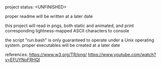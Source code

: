 project status: \<UNFINISHED\>

proper readme will be written at a later date

this project will read in pngs, both static and animated, and print corresponding lightness-mapped ASCII characters to console

the script "run.bash" is only guaranteed to operate under a Unix operating system.
proper executables will be created at a later date

references:
https://www.w3.org/TR/png/
https://www.youtube.com/watch?v=EFUYNoFRHQI
